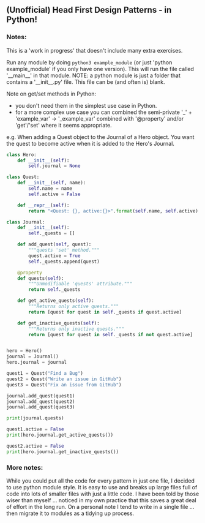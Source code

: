 ## (Unofficial) Head First Design Patterns - in Python!

### Notes:
This is a 'work in progress' that doesn't include many extra exercises.

Run any module by doing `python3 example_module` (or just 'python example_module' if you only have one version). This will run the file called '\_\_main\_\_' in that module. NOTE: a python module is just a folder that contains a '\_\_init\_\_.py' file. This file can be (and often is) blank.

Note on get/set methods in Python:
- you don't need them in the simplest use case in Python.
- for a more complex use case you can combined the semi-private '_' + 'example_var' -> '_example_var' combined with '@property' and/or 'get'/'set' where it seems appropriate.

e.g.
When adding a Quest object to the Journal of a Hero object. You want the quest to become active when it is added to the Hero's Journal.
```python
class Hero:
    def __init__(self):
        self.journal = None

class Quest:
    def __init__(self, name):
        self.name = name
        self.active = False

    def __repr__(self):
        return "<Quest: {}, active:{}>".format(self.name, self.active)

class Journal:
    def __init__(self):
        self._quests = []

    def add_quest(self, quest):
        """quests 'set' method."""
        quest.active = True
        self._quests.append(quest)

    @property
    def quests(self):
        """Unmodifiable 'quests' attribute."""
        return self._quests

    def get_active_quests(self):
        """Returns only active quests."""
        return [quest for quest in self._quests if quest.active]

    def get_inactive_quests(self):
        """Returns only inactive quests."""
        return [quest for quest in self._quests if not quest.active]


hero = Hero()
journal = Journal()
hero.journal = journal

quest1 = Quest("Find a Bug")
quest2 = Quest("Write an issue in GitHub")
quest3 = Quest("Fix an issue from GitHub")

journal.add_quest(quest1)
journal.add_quest(quest2)
journal.add_quest(quest3)

print(journal.quests)

quest1.active = False
print(hero.journal.get_active_quests())

quest2.active = False
print(hero.journal.get_inactive_quests())
```

### More notes:
While you could put all the code for every pattern in just one file, I decided to use python module style. It is easy to use and breaks up large files full of code into lots of smaller files with just a little code. I have been told by those wiser than myself ... noticed in my own practice that this saves a great deal of effort in the long run. On a personal note I tend to write in a single file ... then migrate it to modules as a tidying up process.
